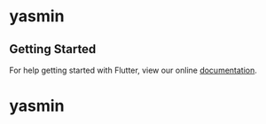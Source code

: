 # yasmin



## Getting Started

For help getting started with Flutter, view our online
[documentation](https://flutter.io/).
# yasmin

